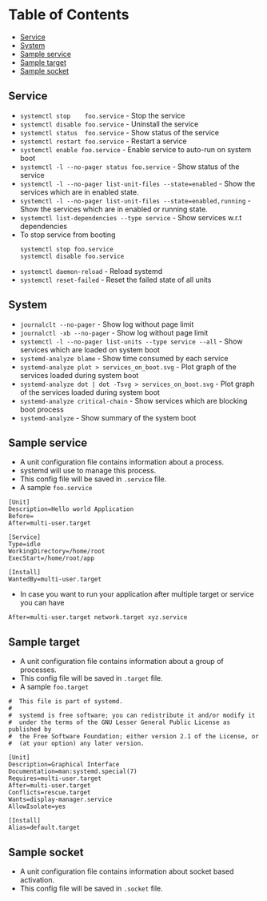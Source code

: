 # Table of Contents
- [Service](#service)
- [System](#system)
- [Sample service](#sample_service)
- [Sample target](#sample_target)
- [Sample socket](#sample_socket)

<a name="service"></a>
## Service
- `systemctl stop    foo.service` - Stop the service
- `systemctl disable foo.service` - Uninstall the service
- `systemctl status  foo.service` - Show status of the service
- `systemctl restart foo.service` - Restart a service
- `systemctl enable foo.service` - Enable service to auto-run on system boot
- `systemctl -l --no-pager status foo.service` - Show status of the service
- `systemctl -l --no-pager list-unit-files --state=enabled` - Show the services which are in enabled state.
- `systemctl -l --no-pager list-unit-files --state=enabled,running` - Show the services which are in enabled or running state.
- `systemctl list-dependencies --type service` - Show services w.r.t dependencies
- To stop service from booting
	```
	systemctl stop foo.service
	systemctl disable foo.service
	```
- `systemctl daemon-reload` - Reload systemd
- `systemctl reset-failed` - Reset the failed state of all units

<a name="system"></a>
## System
- `journalclt --no-pager` - Show log without page limit
- `journalctl -xb --no-pager` - Show log without page limit
- `systemctl -l --no-pager list-units --type service --all` - Show services which are loaded on system boot
- `systemd-analyze blame` - Show time consumed by each service
- `systemd-analyze plot > services_on_boot.svg` - Plot graph of the services loaded during system boot
- `systemd-analyze dot | dot -Tsvg > services_on_boot.svg` - Plot graph of the services loaded during system boot
- `systemd-analyze critical-chain` - Show services which are blocking boot process
- `systemd-analyze` - Show summary of the system boot

<a name="sample_service"></a>
## Sample service
- A unit configuration file contains information about a process.
- systemd will use to manage this process.
- This config file will be saved in `.service` file.
- A sample `foo.service`
```
[Unit]
Description=Hello world Application
Before=
After=multi-user.target

[Service]
Type=idle
WorkingDirectory=/home/root
ExecStart=/home/root/app

[Install]
WantedBy=multi-user.target
```
- In case you want to run your application after multiple target or service you can have

```
After=multi-user.target network.target xyz.service
```

<a name="sample_target"></a>
## Sample target
- A unit configuration file contains information about a group of processes.
- This config file will be saved in `.target` file.
- A sample `foo.target`
```
#  This file is part of systemd.
#
#  systemd is free software; you can redistribute it and/or modify it
#  under the terms of the GNU Lesser General Public License as published by
#  the Free Software Foundation; either version 2.1 of the License, or
#  (at your option) any later version.

[Unit]
Description=Graphical Interface
Documentation=man:systemd.special(7)
Requires=multi-user.target
After=multi-user.target
Conflicts=rescue.target
Wants=display-manager.service
AllowIsolate=yes

[Install]
Alias=default.target
```

<a name="sample_socket"></a>
## Sample socket
- A unit configuration file contains information about socket based activation. 
- This config file will be saved in `.socket` file.
